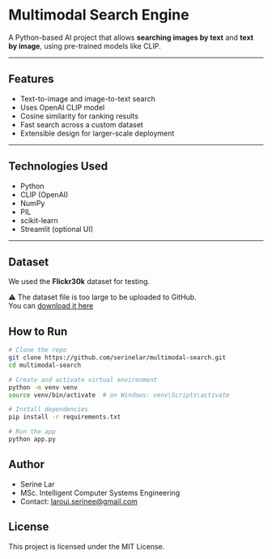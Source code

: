 # Multimodal Search Engine 

A Python-based AI project that allows **searching images by text** and **text by image**, using pre-trained models like CLIP.

---

##  Features

- Text-to-image and image-to-text search
- Uses OpenAI CLIP model
- Cosine similarity for ranking results
- Fast search across a custom dataset
- Extensible design for larger-scale deployment

---

##  Technologies Used

- Python
- CLIP (OpenAI)
- NumPy
- PIL
- scikit-learn
- Streamlit (optional UI)

---

##  Dataset

We used the **Flickr30k** dataset for testing.

⚠️ The dataset file is too large to be uploaded to GitHub.  
 You can [download it here](https://github.com/paperswithcode/paperswithcode-data)

##  How to Run

```bash
# Clone the repo
git clone https://github.com/serinelar/multimodal-search.git
cd multimodal-search

# Create and activate virtual environment
python -m venv venv
source venv/bin/activate  # on Windows: venv\Scripts\activate

# Install dependencies
pip install -r requirements.txt

# Run the app
python app.py
```

##  Author
- Serine Lar
- MSc. Intelligent Computer Systems Engineering
- Contact: laroui.serinee@gmail.com

##  License
This project is licensed under the MIT License.